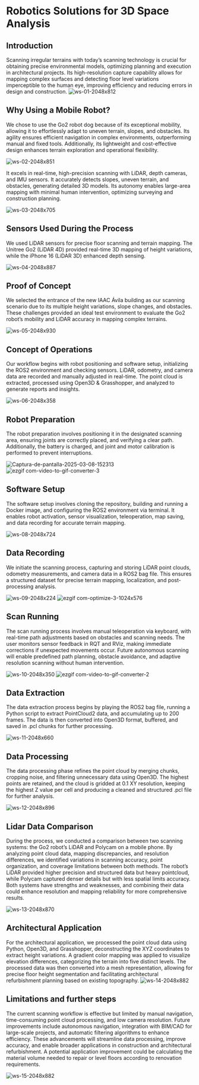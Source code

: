 # Robotics Solutions for 3D Space Analysis

## Introduction

Scanning irregular terrains with today’s scanning technology is crucial for obtaining precise environmental models, optimizing planning and execution in architectural projects. Its high-resolution capture capability allows for mapping complex surfaces and detecting floor level variations imperceptible to the human eye, improving efficiency and reducing errors in design and construction.
![ws-01-2048x812](https://github.com/user-attachments/assets/928549f9-5802-425c-a85b-5851af0b366c)

## Why Using a Mobile Robot?

We chose to use the Go2 robot dog because of its exceptional mobility, allowing it to effortlessly adapt to uneven terrain, slopes, and obstacles. Its agility ensures efficient navigation in complex environments, outperforming manual and fixed tools. Additionally, its lightweight and cost-effective design enhances terrain exploration and operational flexibility.

![ws-02-2048x851](https://github.com/user-attachments/assets/6049ecad-95f6-4af6-a596-27e08fbbd38c)

It excels in real-time, high-precision scanning with LiDAR, depth cameras, and IMU sensors. It accurately detects slopes, uneven terrain, and obstacles, generating detailed 3D models. Its autonomy enables large-area mapping with minimal human intervention, optimizing surveying and construction planning.

![ws-03-2048x705](https://github.com/user-attachments/assets/1b05e03d-5c68-4648-8973-d56966eb2e84)

## Sensors Used During the Process

We used LiDAR sensors for precise floor scanning and terrain mapping. The Unitree Go2 (LiDAR 4D) provided real-time 3D mapping of height variations, while the iPhone 16 (LiDAR 3D) enhanced depth sensing.

![ws-04-2048x887](https://github.com/user-attachments/assets/463c7b67-ea4c-4396-98e2-6d2f632b9769)

## Proof of Concept

We selected the entrance of the new IAAC Ávila building as our scanning scenario due to its multiple height variations, slope changes, and obstacles. These challenges provided an ideal test environment to evaluate the Go2 robot’s mobility and LiDAR accuracy in mapping complex terrains.

![ws-05-2048x930](https://github.com/user-attachments/assets/86caa2df-3e37-49b7-a566-c6a2361c102e)

## Concept of Operations

Our workflow begins with robot positioning and software setup, initializing the ROS2 environment and checking sensors. LiDAR, odometry, and camera data are recorded and manually adjusted in real-time. The point cloud is extracted, processed using Open3D & Grasshopper, and analyzed to generate reports and insights.

![ws-06-2048x358](https://github.com/user-attachments/assets/01dbb039-14bd-40c2-a508-05c49e5a4379)

## Robot Preparation

The robot preparation involves positioning it in the designated scanning area, ensuring joints are correctly placed, and verifying a clear path. Additionally, the battery is charged, and joint and motor calibration is performed to prevent interruptions.

![Captura-de-pantalla-2025-03-08-152313](https://github.com/user-attachments/assets/3cc76853-cd0d-4960-8629-616b2c8b8479)
![ezgif com-video-to-gif-converter-3](https://github.com/user-attachments/assets/22bd2152-6f57-4758-8512-708b371947f5)

## Software Setup

The software setup involves cloning the repository, building and running a Docker image, and configuring the ROS2 environment via terminal. It enables robot activation, sensor visualization, teleoperation, map saving, and data recording for accurate terrain mapping.

![ws-08-2048x724](https://github.com/user-attachments/assets/62a9d890-4c18-4f5d-b8fc-94913239e16c)

## Data Recording

We initiate the scanning process, capturing and storing LiDAR point clouds, odometry measurements, and camera data in a ROS2 bag file. This ensures a structured dataset for precise terrain mapping, localization, and post-processing analysis.

![ws-09-2048x224](https://github.com/user-attachments/assets/19b27c9a-f2fc-4e9b-a632-504ea4046ff8)
![ezgif com-optimize-3-1024x576](https://github.com/user-attachments/assets/2eba61a2-1e08-4575-9878-171f03703ae1)

## Scan Running

The scan running process involves manual teleoperation via keyboard, with real-time path adjustments based on obstacles and scanning needs. The user monitors sensor feedback in RQT and RViz, making immediate corrections if unexpected movements occur. Future autonomous scanning will enable predefined path planning, obstacle avoidance, and adaptive resolution scanning without human intervention.

![ws-10-2048x350](https://github.com/user-attachments/assets/01fe866d-e70b-4748-abbf-b5c660ddddc8)
![ezgif com-video-to-gif-converter-2](https://github.com/user-attachments/assets/903f574f-3274-4d0d-9a7a-f7cc743a161c)

## Data Extraction

The data extraction process begins by playing the ROS2 bag file, running a Python script to extract PointCloud2 data, and accumulating up to 200 frames. The data is then converted into Open3D format, buffered, and saved in .pcl chunks for further processing.

![ws-11-2048x660](https://github.com/user-attachments/assets/c51d5d52-a6f4-48d6-a9f3-ba412b5cd639)

## Data Processing

The data processing phase refines the point cloud by merging chunks, cropping noise, and filtering unnecessary data using Open3D. The highest points are retained, and the cloud is gridded at 0.1 XY resolution, keeping the highest Z value per cell and producing a cleaned and structured .pcl file for further analysis.

![ws-12-2048x896](https://github.com/user-attachments/assets/ec77fcc6-aefd-42db-b5a0-fb92d1bda636)

## Lidar Data Comparison

During the process, we conducted a comparison between two scanning systems: the Go2 robot’s LiDAR and Polycam on a mobile phone. By analyzing point cloud data, mapping discrepancies, and resolution differences, we identified variations in scanning accuracy, point organization, and coverage limitations between both methods. The robot’s LiDAR provided higher precision and structured data but heavy pointcloud, while Polycam captured denser details but with less spatial limits accuracy. Both systems have strengths and weaknesses, and combining their data could enhance resolution and mapping reliability for more comprehensive results.

![ws-13-2048x870](https://github.com/user-attachments/assets/2f79566c-a893-41d3-8623-e5022c545ba5)

## Architectural Application

For the architectural application, we processed the point cloud data using Python, Open3D, and Grasshopper, deconstructing the XYZ coordinates to extract height variations. A gradient color mapping was applied to visualize elevation differences, categorizing the terrain into five distinct levels. The processed data was then converted into a mesh representation, allowing for precise floor height segmentation and facilitating architectural refurbishment planning based on existing topography.
![ws-14-2048x882](https://github.com/user-attachments/assets/dd549bbd-f178-4113-ae37-b1b0ce1bdc63)

## Limitations and further steps

The current scanning workflow is effective but limited by manual navigation, time-consuming point cloud processing, and low camera resolution. Future improvements include autonomous navigation, integration with BIM/CAD for large-scale projects, and automatic filtering algorithms to enhance efficiency. These advancements will streamline data processing, improve accuracy, and enable broader applications in construction and architectural refurbishment. A potential application improvement could be calculating the material volume needed to repair or level floors according to renovation requirements.

![ws-15-2048x882](https://github.com/user-attachments/assets/83d5ac2d-1577-4b8a-9873-a139a28fcf34)

